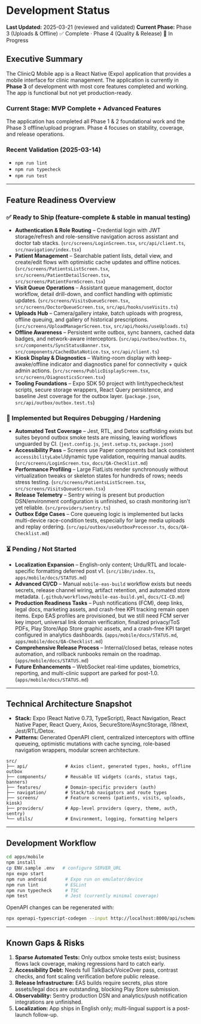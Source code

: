 # Development Status

**Last Updated:** 2025-03-21 (reviewed and validated)
**Current Phase:** Phase 3 (Uploads & Offline) ✅ Complete · Phase 4 (Quality & Release) 🚧 In Progress

## Executive Summary

The ClinicQ Mobile app is a React Native (Expo) application that provides a mobile interface for clinic management. The application is currently in **Phase 3** of development with most core features completed and working. The app is functional but not yet production-ready.

### Current Stage: **MVP Complete + Advanced Features**

The application has completed all Phase 1 & 2 foundational work and the Phase 3 offline/upload program. Phase 4 focuses on stability, coverage, and release operations.

### Recent Validation (2025-03-14)
- `npm run lint`
- `npm run typecheck`
- `npm run test`

---

## Feature Readiness Overview

### ✅ Ready to Ship (feature-complete & stable in manual testing)

- **Authentication & Role Routing** – Credential login with JWT storage/refresh and role-sensitive navigation across assistant and doctor tab stacks. (`src/screens/LoginScreen.tsx`, `src/api/client.ts`, `src/navigation/index.tsx`)
- **Patient Management** – Searchable patient lists, detail view, and create/edit flows with optimistic cache updates and offline notices. (`src/screens/PatientsListScreen.tsx`, `src/screens/PatientDetailScreen.tsx`, `src/screens/PatientFormScreen.tsx`)
- **Visit Queue Operations** – Assistant queue management, doctor workflow, detail drill-down, and conflict handling with optimistic updates. (`src/screens/VisitsQueueScreen.tsx`, `src/screens/DoctorQueueScreen.tsx`, `src/api/hooks/useVisits.ts`)
- **Uploads Hub** – Camera/gallery intake, batch uploads with progress, offline queuing, and gallery of historical prescriptions. (`src/screens/UploadManagerScreen.tsx`, `src/api/hooks/useUploads.ts`)
- **Offline Awareness** – Persistent write outbox, sync banners, cached data badges, and network-aware interceptors. (`src/api/outbox/outbox.ts`, `src/components/SyncStatusBanner.tsx`, `src/components/CachedDataNotice.tsx`, `src/api/client.ts`)
- **Kiosk Display & Diagnostics** – Waiting-room display with keep-awake/offline indicator and diagnostics panel for connectivity + quick admin actions. (`src/screens/PublicDisplayScreen.tsx`, `src/screens/DiagnosticsScreen.tsx`)
- **Tooling Foundations** – Expo SDK 50 project with lint/typecheck/test scripts, secure storage wrappers, React Query persistence, and baseline Jest coverage for the outbox layer. (`package.json`, `src/api/outbox/outbox.test.ts`)

### 🧪 Implemented but Requires Debugging / Hardening

- **Automated Test Coverage** – Jest, RTL, and Detox scaffolding exists but suites beyond outbox smoke tests are missing, leaving workflows unguarded by CI. (`jest.config.js`, `jest.setup.ts`, `package.json`)
- **Accessibility Pass** – Screens use Paper components but lack consistent `accessibilityLabel`/dynamic type validation, requiring manual audits. (`src/screens/LoginScreen.tsx`, `docs/QA-Checklist.md`)
- **Performance Profiling** – Large FlatLists render synchronously without virtualization tweaks or skeleton states for hundreds of rows; needs stress testing. (`src/screens/PatientsListScreen.tsx`, `src/screens/VisitsQueueScreen.tsx`)
- **Release Telemetry** – Sentry wiring is present but production DSN/environment configuration is unfinished, so crash monitoring isn't yet reliable. (`src/providers/sentry.ts`)
- **Outbox Edge Cases** – Core queueing logic is implemented but lacks multi-device race-condition tests, especially for large media uploads and replay ordering. (`src/api/outbox/useOutboxProcessor.ts`, `docs/QA-Checklist.md`)

### ⏳ Pending / Not Started

- **Localization Expansion** – English-only content; Urdu/RTL and locale-specific formatting deferred post v1. (`src/i18n/index.ts`, `apps/mobile/docs/STATUS.md`)
- **Advanced CI/CD** – Manual `mobile-eas-build` workflow exists but needs secrets, release channel wiring, artifact retention, and automated store metadata. (`.github/workflows/mobile-eas-build.yml`, `docs/CI-CD.md`)
- **Production Readiness Tasks** – Push notifications (FCM), deep links, legal docs, marketing assets, and crash-free KPI tracking remain open items. Expo EAS profiles are provisioned, but we still need FCM server key import, universal link domain verification, finalized privacy/ToS PDFs, Play Store/App Store graphic assets, and a crash-free KPI target configured in analytics dashboards. (`apps/mobile/docs/STATUS.md`, `apps/mobile/docs/QA-Checklist.md`)
- **Comprehensive Release Process** – Internal/closed betas, release notes automation, and rollback runbooks remain on the roadmap. (`apps/mobile/docs/STATUS.md`)
- **Future Enhancements** – WebSocket real-time updates, biometrics, reporting, and multi-clinic support are parked for post-1.0. (`apps/mobile/docs/STATUS.md`)

---

## Technical Architecture Snapshot

- **Stack:** Expo (React Native 0.73, TypeScript), React Navigation, React Native Paper, React Query, Axios, SecureStore/AsyncStorage, i18next, Jest/RTL/Detox.
- **Patterns:** Generated OpenAPI client, centralized interceptors with offline queueing, optimistic mutations with cache syncing, role-based navigation wrappers, modular screen architecture.

```
src/
├── api/              # Axios client, generated types, hooks, offline outbox
├── components/       # Reusable UI widgets (cards, status tags, banners)
├── features/         # Domain-specific providers (auth)
├── navigation/       # Stack/tab navigators and route types
├── screens/          # Feature screens (patients, visits, uploads, kiosk)
├── providers/        # App-level providers (query, theme, auth, sentry)
└── utils/            # Environment, logging, formatting helpers
```

---

## Development Workflow

```bash
cd apps/mobile
npm install
cp ENV.sample .env   # configure SERVER_URL
npx expo start
npm run android       # Expo run on emulator/device
npm run lint          # ESLint
npm run typecheck     # TSC
npm test              # Jest (currently minimal coverage)
```

OpenAPI changes can be regenerated with:

```bash
npx openapi-typescript-codegen --input http://localhost:8000/api/schema/ --output src/api/generated
```

---

## Known Gaps & Risks

1. **Sparse Automated Tests:** Only outbox smoke tests exist; business flows lack coverage, making regressions hard to catch early.
2. **Accessibility Debt:** Needs full TalkBack/VoiceOver pass, contrast checks, and font scaling verification before public release.
3. **Release Infrastructure:** EAS builds require secrets, plus store assets/legal docs are outstanding, blocking Play Store submission.
4. **Observability:** Sentry production DSN and analytics/push notification integrations are unfinished.
5. **Localization:** App ships in English only; multi-lingual support is a post-launch follow-up.
